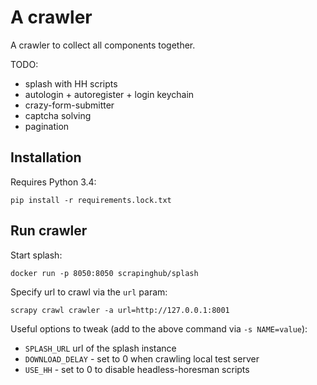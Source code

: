 A crawler
=========

A crawler to collect all components together.

TODO:

* splash with HH scripts
* autologin + autoregister + login keychain
* crazy-form-submitter
* captcha solving
* pagination


Installation
------------

Requires Python 3.4:

    pip install -r requirements.lock.txt


Run crawler
-----------

Start splash:

    docker run -p 8050:8050 scrapinghub/splash

Specify url to crawl via the ``url`` param:

    scrapy crawl crawler -a url=http://127.0.0.1:8001

Useful options to tweak (add to the above command via ``-s NAME=value``):

- ``SPLASH_URL`` url of the splash instance
- ``DOWNLOAD_DELAY`` - set to 0 when crawling local test server
- ``USE_HH`` - set to 0 to disable headless-horesman scripts
